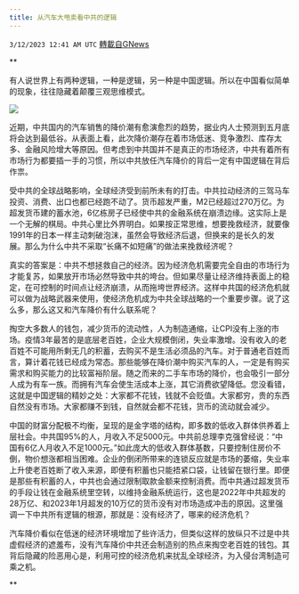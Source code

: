 ```yaml
---
title: 从汽车大甩卖看中共的逻辑
---
```

`3/12/2023 12:41 AM UTC` [轉載自GNews](https://gnews.org/articles/1005610)

**  

有人说世界上有两种逻辑，一种是逻辑，另一种是中国逻辑。所以在中国看似简单的现象，往往隐藏着颠覆三观思维模式。

![](https://i.imgur.com/026WCNf.jpg)

  

近期，中共国内的汽车销售的降价潮有愈演愈烈的趋势，据业内人士预测到五月底将会达到最低谷。从表面上看，此次降价潮存在着市场低迷、竞争激烈、库存太多、金融风险增大等原因。但考虑到中共国并不是真正的市场经济，中共有着所有市场行为都要插一手的习惯，所以中共放任汽车降价的背后一定有中国逻辑在背后作祟。

  

受中共的全球战略影响，全球经济受到前所未有的打击。中共拉动经济的三驾马车投资、消费、出口也都已经跑不动了。货币超发严重，M2已经超过270万亿。为超发货币建的蓄水池，6亿栋房子已经使中共的金融系统在崩溃边缘。这实际上是一个无解的棋局。中共心里比外界明白。如果按正常思维，想要挽救经济，就要像1991年的日本一样主动刺破泡沫，虽然会导致经济后退，但换来的是长久的发展。那么为什么中共不采取“长痛不如短痛”的做法来挽救经济呢？

  

真实的答案是：中共不想拯救自己的经济。因为经济危机需要完全自由的市场行为才能复苏，如果放开市场必然导致中共的垮台。但如果尽量让经济维持表面上的稳定，在可控制的时间点让经济崩溃，从而拖垮世界经济。这样中共国的经济危机就可以做为战略武器来使用，使经济危机成为中共全球战略的一个重要步骤。说了这么多，那么这又和汽车降价有什么联系呢？

  

掏空大多数人的钱包，减少货币的流动性，人为制造通缩，让CPI没有上涨的市场。疫情3年最苦的是底层老百姓，企业大规模倒闭，失业率激增。没有收入的老百姓不可能用所剩无几的积蓄，去购买不是生活必须品的汽车。对于普通老百姓而言，算计着花钱已经成为常态。那些能够在降价潮中购买汽车的人，一定是有购买需求和购买能力的比较富裕阶层。随之而来的二手车市场的降价，也会吸引一部分人成为有车一族。而拥有汽车会使生活成本上涨，其它消费欲望降低。您没看错，这就是中国逻辑的精妙之处：大家都不花钱，钱就不会贬值。大家都穷，贵的东西自然没有市场。大家都赚不到钱，自然就会都不花钱，货币的流动就会减少。

  

中国的财富分配极不均衡，呈现的是金字塔的结构，即多数的低收入群体供养着上层社会。中共国95%的人，月收入不足5000元。中共前总理李克强曾经说：“中国有6亿人月收入不足1000元。”如此庞大的低收入群体基数，只要控制住房价不倒，物价想涨都相当困难。企业的倒闭所带来的连锁反应就是市场的萎缩，失业率上升使老百姓断了收入来源，即便有积蓄也只能捂紧口袋，让钱留在银行里。即便是那些有积蓄的人，中共也会通过限制取款金额来控制消费。而中共通过超发货币的手段让钱在金融系统里空转，以维持金融系统运行，这也是2022年中共超发的28万亿、和2023年1月超发的10万亿的货币没有对市场造成冲击的原因。这里强调一下中共所有逻辑的根源，那就是：没有经济了，哪来的经济危机？

  

汽车降价看似在低迷的经济环境增加了些许活力，但类似这样的放纵只不过是中共虚假经济的遮羞布，没有汽车降价中共还会制造别的热点来掏空老百姓的钱包。其背后隐藏的险恶用心是，利用可控的经济危机来扰乱全球经济，为入侵台湾制造可乘之机。

  
**
